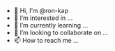 - 👋 Hi, I’m @ron-kap
- 👀 I’m interested in ...
- 🌱 I’m currently learning ...
- 💞️ I’m looking to collaborate on ...
- 📫 How to reach me ...

<!---
ron-kap/ron-kap is a ✨ special ✨ repository because its `README.md` (this file) appears on your GitHub profile.
You can click the Preview link to take a look at your changes.
--->
